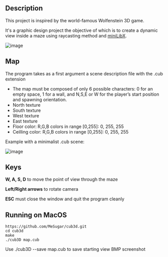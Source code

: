 ## Description

This project is inspired by the world-famous Wolfenstein 3D game. 

It's a graphic design project the objective of which is to create a dynamic view inside a maze using raycasting method and [miniLibX](https://github.com/42Paris/minilibx-linux).

![image](https://user-images.githubusercontent.com/75207011/156568548-3a586371-00c5-4e76-a7d8-2640e799a75b.png)

## Map
The program takes as a first argument a scene description file with the .cub extension
- The map must be composed of only 6 possible characters: 0 for an empty space, 1 for a wall, and N,S,E or W for the player’s start position and spawning orientation.
- North texture
- South texture
- West texture
- East texture
- Floor color: R,G,B colors in range [0,255]: 0, 255, 255
- Ceilling color: R,G,B colors in range [0,255]: 0, 255, 255

Example with a minimalist .cub scene:

![image](https://user-images.githubusercontent.com/75207011/156571193-f8240308-822a-4ba4-a6b2-aad628b8cc94.png)


## Keys
**W, A, S, D** to move the point of view through the maze

**Left/Right arrows** to rotate camera

**ESC** must close the window and quit the program cleanly

## Running on MacOS
```
https://github.com/MeSugar/cub3d.git
cd cub3d
make
./cub3D map.cub 
```

Use ./cub3D --save map.cub to save starting view BMP screenshot
